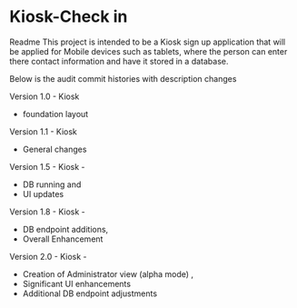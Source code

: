 # Kiosk-Check in

Readme
This project is intended to be a Kiosk sign up application that will be applied for Mobile devices such as tablets, where the person can enter there contact information and have it stored in a database.


Below is the audit commit histories with description changes

Version 1.0 - Kiosk 
- foundation  layout

Version 1.1 - Kiosk
- General changes

Version 1.5 - Kiosk - 
- DB running and 
- UI updates

Version 1.8 - Kiosk - 
- DB endpoint additions, 
- Overall Enhancement

 Version 2.0 - Kiosk - 
 - Creation of Administrator view (alpha mode) , 
 - Significant UI enhancements  
 - Additional DB endpoint adjustments

